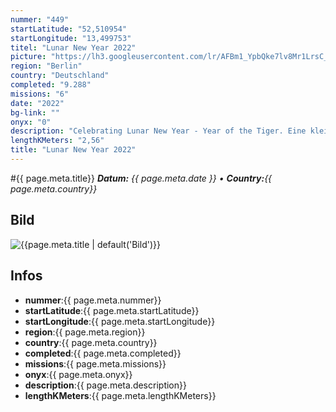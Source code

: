 ```yaml
---
nummer: "449"
startLatitude: "52,510954"
startLongitude: "13,499753"
titel: "Lunar New Year 2022"
picture: "https://lh3.googleusercontent.com/lr/AFBm1_YpbQke7lv8Mr1LrsC_28Dj3lhy5cJFT1MS4ei-Kfcp7g6MW4aPWZDbKjUF3GC3eCKFOWfrNNGvHIqLDgrOduHT4gMwuzYNn5deEYQdiE7ncDvKbAMxnnVKaVctxXvnNErxYcc1caRftr2PnpGM7hkaIkI1dUPF7URIM0ndtdNfqxuT4k6uQqD5nXDg2KPpHB2l2q8dbliKxqWYcC2e14vDdJrL--ZR22gWORU2fpb51Rt2Z9hc_BzJm7Icbj-1-LFL0KIkd5PlSM5_1AqzawNxn2QR-R_H0zwEH58UoyJQYjMB_MOU5FS6NMIsBgGK7d5NCURuzf_JWqQEMvz5o0BX3NuZ0scSQR2lww6Dw0T5VfVy_xWo5smyCbnX5qIW4wj4eE5KXFiH8Pvt8EydTljVblcNlj23qLW2or_SvblhQhDLeZgIMgelIiWLtvJZoLUtyqBXJ9AIDUuQEkaOKTN2HlZIXL1OWhZ4wLwSMMec4gqSfpP2dnscgik9PT9X5fVNBZ8LLHOs344XKLaSK7N77Euw9TSPEudY2ZSs8DP70a9YAYbKmapkLaCoH27Pm5xgy8U2JaeQYbUAW_LuKo9CKURVifyBGeMqlqkk457NvTggVM5FKJeT2FosBq1QqE_sGiqFZBCkCi5-PoG357nyKh0tm83tztS7IT8EV4wFR_vc7wRKR9H0y_4oL9ALh0aswKE86gyVy2KAQldP1qZy3s--GJbnUPl5GkXL0bXbi-TFJA6bbcwXpwTocnCTB_bWZcI0XVSTuLogNvyY7a-3EbbWq4vZsTV7_ec-aAhevVyWKwwr-lD5L_oxiUOWACdf4Vl1Ad9wSO1tIBQgZAvRbbDzyIrnznM_4keSdufriHVnzfZqp2i_dkwxZj6WfJLAj_CK"
region: "Berlin"
country: "Deutschland"
completed: "9.288"
missions: "6"
date: "2022"
bg-link: ""
onyx: "0"
description: "Celebrating Lunar New Year - Year of the Tiger. Eine kleine Entdeckungstour durch den Weitlingkiez von Lichtenberg."
lengthKMeters: "2,56"
title: "Lunar New Year 2022"
---
```


#{{ page.meta.title}}
_**Datum:** {{ page.meta.date }} • **Country:**{{ page.meta.country}}_

## Bild
![{{page.meta.title | default('Bild')}}]({{page.meta.picture}})

## Infos
- **nummer**:{{ page.meta.nummer}}
- **startLatitude**:{{ page.meta.startLatitude}}
- **startLongitude**:{{ page.meta.startLongitude}}
- **region**:{{ page.meta.region}}
- **country**:{{ page.meta.country}}
- **completed**:{{ page.meta.completed}}
- **missions**:{{ page.meta.missions}}
- **onyx**:{{ page.meta.onyx}}
- **description**:{{ page.meta.description}}
- **lengthKMeters**:{{ page.meta.lengthKMeters}}

